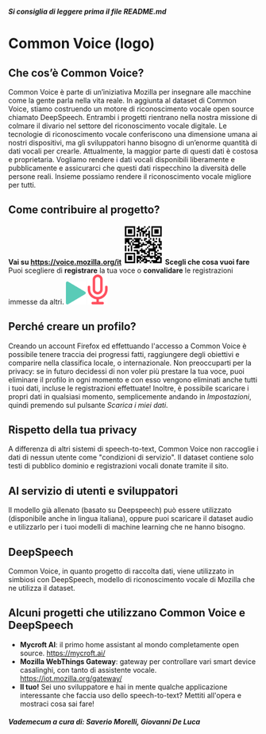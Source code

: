 **_Si consiglia di leggere prima il file README.md_**

# Common Voice (logo)

## Che cos’è Common Voice?
Common Voice è parte di un’iniziativa Mozilla per insegnare alle macchine come la gente parla nella vita reale. In aggiunta al dataset di Common Voice, stiamo costruendo un motore di riconoscimento vocale open source chiamato DeepSpeech.
Entrambi i progetti rientrano nella nostra missione di colmare il divario nel settore del riconoscimento vocale digitale. Le tecnologie di riconoscimento vocale conferiscono una dimensione umana ai nostri dispositivi, ma gli sviluppatori hanno bisogno di un’enorme 
quantità di dati vocali per crearle. Attualmente, la maggior parte di questi dati è costosa e proprietaria. Vogliamo rendere i dati vocali disponibili liberamente e pubblicamente e assicurarci che questi dati rispecchino la diversità delle persone reali. Insieme possiamo rendere il riconoscimento vocale migliore per tutti.

## Come contribuire al progetto?
**Vai su https://voice.mozilla.org/it**
<img src="../images/qrcodes/commonvoice.png" alt="img" style="zoom:20%;" />
**Scegli che cosa vuoi fare**
Puoi scegliere di **registrare** la tua voce o **convalidare** le registrazioni immesse da altri.
<img src="../images/ascolta_cv.png" alt="img" style="zoom:20%;" /> <img src="../images/parla_cv.png" alt="img" style="zoom:20%;" />

## Perché creare un profilo?
Creando un account Firefox ed effettuando l'accesso a Common Voice è possibile tenere traccia dei progressi fatti, raggiungere degli obiettivi e comparire nella classifica locale, o internazionale.
Non preoccuparti per la privacy: se in futuro decidessi di non voler più prestare la tua voce, puoi eliminare il profilo in ogni momento e con esso vengono eliminati anche tutti i tuoi dati, incluse le registrazioni effettuate! Inoltre, è possibile scaricare i propri dati in qualsiasi momento, semplicemente andando in *Impostazioni*, quindi premendo sul pulsante *Scarica i miei dati*.

## Rispetto della tua privacy
A differenza di altri sistemi di speech-to-text, Common Voice non raccoglie i dati di nessun utente come "condizioni di servizio". Il dataset contiene solo testi di pubblico dominio e registrazioni vocali donate tramite il sito.

## Al servizio di utenti e sviluppatori
Il modello già allenato (basato su Deepspeech) può essere utilizzato (disponibile anche in lingua italiana), oppure puoi scaricare il dataset audio e utilizzarlo per i tuoi modelli di machine learning che ne hanno bisogno.

## DeepSpeech
Common Voice, in quanto progetto di raccolta dati, viene utilizzato in simbiosi con DeepSpeech, modello di riconoscimento vocale di Mozilla che ne utilizza il dataset.

## Alcuni progetti che utilizzano Common Voice e DeepSpeech
- **Mycroft AI**: il primo home assistant al mondo completamente open source. https://mycroft.ai/
- **Mozilla WebThings Gateway**: gateway per controllare vari smart device casalinghi, con tanto di assistente vocale. https://iot.mozilla.org/gateway/
- **Il tuo!** Sei uno sviluppatore e hai in mente qualche applicazione interessante che faccia uso dello speech-to-text? Mettiti all'opera e mostraci cosa sai fare!

##### Vademecum a cura di: Saverio Morelli, Giovanni De Luca

